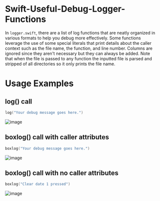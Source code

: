 # Swift-Useful-Debug-Logger-Functions
In `logger.swift`, there are a list of log functions that are neatly organized in various formats to help you debug more effectively. Some functions leverage the use of some special literals that print details about the caller context such as the file name, the function, and line number. Columns are ignored since they aren't necessary but they can always be added. Note that when the file is passed to any function the inputted file is parsed and stripped of all directories so it only prints the file name.

# Usage Examples

## log() call
```swift
log("Your debug message goes here.")
```
![image](https://user-images.githubusercontent.com/52811202/124785543-f2284f00-df14-11eb-9b7f-5ebfe87a7bf5.png)

## boxlog() call with caller attributes
```swift
boxlog("Your debug message goes here.")
```
![image](https://user-images.githubusercontent.com/52811202/124785776-24d24780-df15-11eb-9fa5-99536017f3c0.png)


## boxlog() call with no caller attributes
```swift
boxlog("Clear date 1 pressed")
```
![image](https://user-images.githubusercontent.com/52811202/124782327-251d1380-df12-11eb-8454-65b59dc2bb9e.png)

